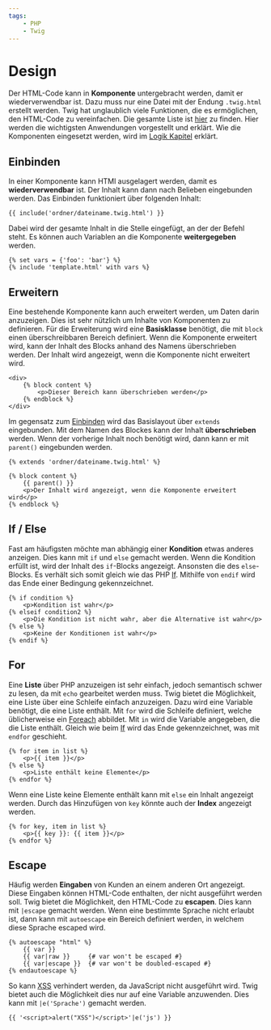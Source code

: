 ```yaml
---
tags:
    - PHP
    - Twig
---
```


# Design

Der HTML-Code kann in **Komponente** untergebracht werden, damit er wiederverwendbar ist. Dazu muss nur eine Datei mit der Endung `.twig.html` erstellt werden. Twig hat unglaublich viele Funktionen, die es ermöglichen, den HTML-Code zu vereinfachen. Die gesamte Liste ist [hier](https://twig.symfony.com/doc/3.x/) zu finden. Hier werden die wichtigsten Anwendungen vorgestellt und erklärt. Wie die Komponenten eingesetzt werden, wird im [Logik Kapitel](Logik.md) erklärt.

## Einbinden

In einer Komponente kann HTMl ausgelagert werden, damit es **wiederverwendbar** ist. Der Inhalt kann dann nach Belieben eingebunden werden. Das Einbinden funktioniert über folgenden Inhalt:

```twig
{{ include('ordner/dateiname.twig.html') }}
```

Dabei wird der gesamte Inhalt in die Stelle eingefügt, an der der Befehl steht. Es können auch Variablen an die Komponente **weitergegeben** werden.

```twig
{% set vars = {'foo': 'bar'} %}
{% include 'template.html' with vars %}
```

## Erweitern

Eine bestehende Komponente kann auch erweitert werden, um Daten darin anzuzeigen. Dies ist sehr nützlich um Inhalte von Komponenten zu definieren. Für die Erweiterung wird eine **Basisklasse** benötigt, die mit `block` einen überschreibbaren Bereich definiert. Wenn die Komponente erweitert wird, kann der Inhalt des Blocks anhand des Namens überschrieben werden. Der Inhalt wird angezeigt, wenn die Komponente nicht erweitert wird.

```twig title="Basislayout"
<div>
    {% block content %}
        <p>Dieser Bereich kann überschrieben werden</p>
    {% endblock %}
</div>
```

Im gegensatz zum [Einbinden](#einbinden) wird das Basislayout über `extends` eingebunden. Mit dem Namen des Blockes kann der Inhalt **überschrieben** werden. Wenn der vorherige Inhalt noch benötigt wird, dann kann er mit `parent()` eingebunden werden.

```twig title="Erweiterung"
{% extends 'ordner/dateiname.twig.html' %}

{% block content %}
    {{ parent() }}
    <p>Der Inhalt wird angezeigt, wenn die Komponente erweitert wird</p>
{% endblock %}
```

## If / Else

Fast am häufigsten möchte man abhängig einer **Kondition** etwas anderes anzeigen. Dies kann mit `if` und `else` gemacht werden. Wenn die Kondition erfüllt ist, wird der Inhalt des `if`-Blocks angezeigt. Ansonsten die des `else`-Blocks. Es verhält sich somit gleich wie das PHP [If](../Aufgaben/Vergleiche.md#if-statements). Mithilfe von `endif` wird das Ende einer Bedingung gekennzeichnet.

```twig
{% if condition %}
    <p>Kondition ist wahr</p>
{% elseif condition2 %}
    <p>Die Kondition ist nicht wahr, aber die Alternative ist wahr</p>
{% else %}
    <p>Keine der Konditionen ist wahr</p>
{% endif %}
```

## For

Eine **Liste** über PHP anzuzeigen ist sehr einfach, jedoch semantisch schwer zu lesen, da mit `echo` gearbeitet werden muss. Twig bietet die Möglichkeit, eine Liste über eine Schleife einfach anzuzeigen. Dazu wird eine Variable benötigt, die eine Liste enthält. Mit `for` wird die Schleife definiert, welche üblicherweise ein [Foreach](../Aufgaben/Schleifen.md#foreach) abbildet. Mit `in` wird die Variable angegeben, die die Liste enthält. Gleich wie beim [If](#if-else) wird das Ende gekennzeichnet, was mit `endfor` geschieht.

```twig
{% for item in list %}
    <p>{{ item }}</p>
{% else %}
    <p>Liste enthält keine Elemente</p>
{% endfor %}
```

Wenn eine Liste keine Elemente enthält kann mit `else` ein Inhalt angezeigt werden. Durch das Hinzufügen von `key` könnte auch der **Index** angezeigt werden.

```twig
{% for key, item in list %}
    <p>{{ key }}: {{ item }}</p>
{% endfor %}
```

## Escape

Häufig werden **Eingaben** von Kunden an einem anderen Ort angezeigt. Diese Eingaben können HTML-Code enthalten, der nicht ausgeführt werden soll. Twig bietet die Möglichkeit, den HTML-Code zu **escapen**. Dies kann mit `|escape` gemacht werden. Wenn eine bestimmte Sprache nicht erlaubt ist, dann kann mit `autoescape` ein Bereich definiert werden, in welchem diese Sprache escaped wird.

```twig
{% autoescape "html" %}
    {{ var }}
    {{ var|raw }}     {# var won't be escaped #}
    {{ var|escape }}  {# var won't be doubled-escaped #}
{% endautoescape %}
```

So kann [XSS](../../Appendix/Sicherheit.md#xss) verhindert werden, da JavaScript nicht ausgeführt wird. Twig bietet auch die Möglichkeit dies nur auf eine Variable anzuwenden. Dies kann mit `|e('Sprache')` gemacht werden.

```twig
{{ '<script>alert("XSS")</script>'|e('js') }}
```
